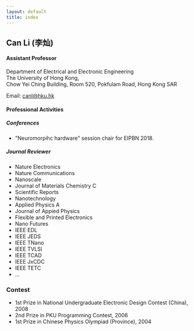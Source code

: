 ```yaml
---
layout: default
title: index
---
```


## Can Li (李灿)

#### Assistant Professor

Department of Electrical and Electronic Engineering  
The University of Hong Kong,  
Chow Yei Ching Building, Room 520,
Pokfulam Road, Hong Kong SAR


Email: [canl@hku.hk](mailto:canl@hku.hk)


#### Professional Activities

##### Conferences
- "Neuromorpihc hardware" session chair for EIPBN 2018. 

##### Journal Reviewer
- Nature Electronics
- Nature Communications
- Nanoscale
- Journal of Materials Chemistry C
- Scientific Reports
- Nanotechnology
- Applied Physics A
- Journal of Appied Physics
- Flexible and Printed Electronics
- Nano Futures
- IEEE EDL
- IEEE JEDS
- IEEE TNano
- IEEE TVLSI
- IEEE TCAD
- IEEE JxCDC
- IEEE TETC
- ...

### Contest

- 1st Prize in National Undergraduate Electronic Design Contest (China), 2008
- 2nd Prize in PKU Programming Contest, 2006
- 1st Prize in Chinese Physics Olympiad (Province), 2004